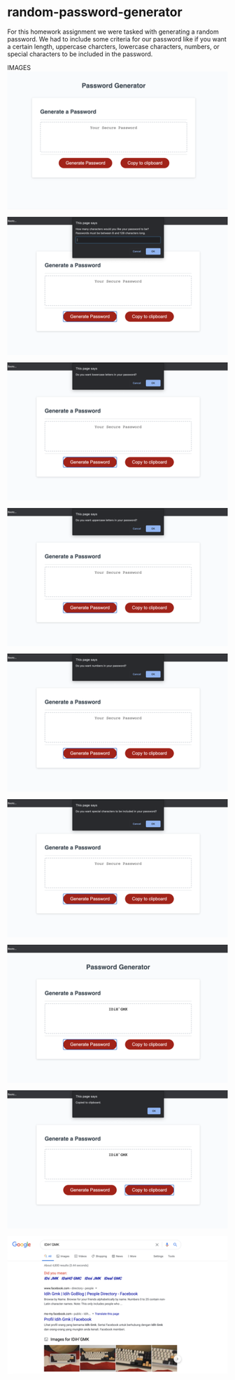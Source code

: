 # random-password-generator
For this homework assignment we were tasked with generating a random password. We had to include some criteria for our password like if you want a certain length, uppercase charcters, lowercase characters, numbers, or special characters to be included in the password.

IMAGES
![default page, first start up](Assets/screenshots/default.png)

![when you click on "generate password, first prompt](Assets/screenshots/character-length.png)

![asking if you'd like lowercase characters, second prompt](Assets/screenshots/lowercase.png)

![asking if you'd like uppercase characters, third prompt](Assets/screenshots/uppercase.png)

![asking if you'd like numbers in your password, fourth prompt](Assets/screenshots/numbers.png)

![asking if you'd like special characters in your password](Assets/screenshots/special-characters.png)

![the generated password](Assets/screenshots/generated-password.png)

![prompt showing that you copied the new password to your clipboard](Assets/screenshots/copies-to-clipboard.png)

![showing that the copied password does infact copy and posting it into google](Assets/screenshots/copy-paste.png)
